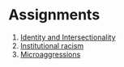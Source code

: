 # Assignments
1. [Identity and Intersectionality](identity-and-intersectionality.md)
1. [Institutional racism](institutional-racism.md)
1. [Microaggressions](microaggressions.md)